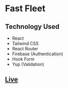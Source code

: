 # Fast Fleet
## Technology Used
- React
- Tailwind CSS
- React Router
- Firebase (Authentication)
- Hook Form
- Yup (Validation)


## [Live](https://react-auth-p-hero.netlify.app/)